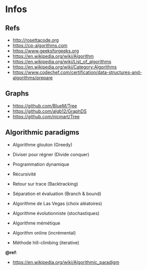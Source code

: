 # Infos

Refs
---
- http://rosettacode.org
- https://cp-algorithms.com
- https://www.geeksforgeeks.org
- https://en.wikipedia.org/wiki/Algorithm
- https://en.wikipedia.org/wiki/List_of_algorithms
- https://en.wikipedia.org/wiki/Category:Algorithms
- https://www.codechef.com/certification/data-structures-and-algorithms/prepare

Graphs
---
- https://github.com/BlueM/Tree
- https://github.com/algb12/GraphDS
- https://github.com/nicmart/Tree

Algorithmic paradigms
---
- Algorithme glouton (Greedy)
- Diviser pour régner (Divide conquer)
- Programmation dynamique
- Récursivité
- Retour sur trace (Backtracking)
- Séparation et évaluation (Branch & bound)

- Algorithme de Las Vegas (choix aléatoires)
- Algorithme évolutionniste (stochastiques)
- Algorithme mémétique
- Algorithm online (incrémental)
- Méthode hill-climbing (iterative)

**@ref**: 
- https://en.wikipedia.org/wiki/Algorithmic_paradigm
